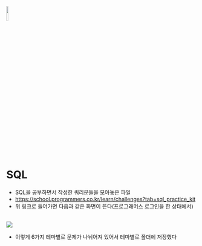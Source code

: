 <img src="https://user-images.githubusercontent.com/81700507/230723439-ad3e0e22-00ac-4e6e-8f22-9959f8243714.png" style="width:10%">

# SQL
- SQL을 공부하면서 작성한 쿼리문들을 모아놓은 파일
- https://school.programmers.co.kr/learn/challenges?tab=sql_practice_kit
- 위 링크로 들어가면 다음과 같은 화면이 뜬다(프로그래머스 로그인을 한 상태에서)
<br>
<img src = "https://user-images.githubusercontent.com/81700507/229082071-21027bf8-43dc-4537-a845-5a156ed22b15.png">

- 이렇게 6가지 테마별로 문제가 나뉘어져 있어서 테마별로 폴더에 저장했다

